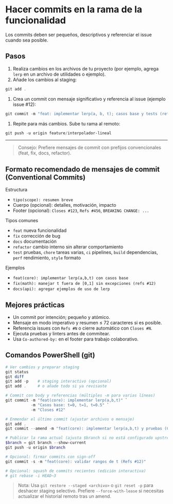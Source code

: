 # Hacer commits en la rama de la funcionalidad

Los commits deben ser pequeños, descriptivos y referenciar el issue cuando sea posible.

## Pasos

1. Realiza cambios en los archivos de tu proyecto (por ejemplo, agrega `lerp` en un archivo de utilidades o ejemplo).
2. Añade los cambios al staging:

```powershell
git add .
```

1. Crea un commit con mensaje significativo y referencia al issue (ejemplo issue #12):

```powershell
git commit -m "feat: implementar lerp(a, b, t); casos base y tests (refs #12)"
```

1. Repite para más cambios. Sube tu rama al remoto:

```powershell
git push -u origin feature/interpolador-lineal
```

---

> Consejo: Prefiere mensajes de commit con prefijos convencionales (feat, fix, docs, refactor).

## Formato recomendado de mensajes de commit (Conventional Commits)

Estructura

- `tipo(scope): resumen breve`
- Cuerpo (opcional): detalles, motivación, impacto
- Footer (opcional): `Closes #123`, `Refs #456`, `BREAKING CHANGE: ...`

Tipos comunes

- `feat` nueva funcionalidad
- `fix` corrección de bug
- `docs` documentación
- `refactor` cambio interno sin alterar comportamiento
- `test` pruebas, `chore` tareas varias, `ci` pipelines, `build` dependencias, `perf` rendimiento, `style` formato

Ejemplos

- `feat(core): implementar lerp(a,b,t) con casos base`
- `fix(math): manejar t fuera de [0,1] sin excepciones (refs #12)`
- `docs(api): agregar ejemplos de uso de lerp`

## Mejores prácticas

- Un commit por intención; pequeño y atómico.
- Mensaje en modo imperativo y resumen ≤ 72 caracteres si es posible.
- Referencia issues con `Refs #N` o cierre automático con `Closes #N`.
- Ejecuta pruebas y linters antes de commitear.
- Usa `Co-authored-by:` en el footer para trabajo colaborativo.

## Comandos PowerShell (git)

```powershell
# Ver cambios y preparar staging
git status
git diff
git add -p    # staging interactivo (opcional)
git add .     # o añade todo si ya revisaste

# Commit con body y referencias (múltiples -m para varias líneas)
git commit -m "feat(core): implementar lerp(a,b,t)" `
		   -m "Casos base: t=0, t=1, t=0.5" `
		   -m "Closes #12"

# Enmendar el último commit (ajustar archivos o mensaje)
git add .
git commit --amend -m "feat(core): implementar lerp(a,b,t) y pruebas (Closes #12)"

# Publicar la rama actual (ajusta $branch si no está configurado upstream)
$branch = git branch --show-current
git push -u origin $branch

# Opcional: firmar commits con sign-off
git commit -s -m "feat(core): validar rangos de t (Refs #12)"

# Opcional: squash de commits recientes (edición interactiva)
# git rebase -i HEAD~3
```

> Nota: Usa `git restore --staged <archivo>` o `git reset -p` para deshacer staging selectivo. Prefiere `--force-with-lease` si necesitas actualizar el historial remoto tras un amend.
